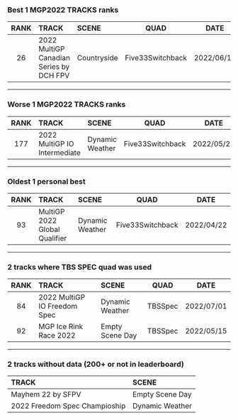 ### Best 1 MGP2022 TRACKS ranks
|RANK|TRACK|SCENE|QUAD|DATE|
|:---:|:---|:---|:---:|:---:|
|26|2022 MultiGP Canadian Series by DCH FPV|Countryside|Five33Switchback|2022/06/11|
---
### Worse 1 MGP2022 TRACKS ranks
|RANK|TRACK|SCENE|QUAD|DATE|
|:---:|:---|:---|:---:|:---:|
|177|2022 MultiGP IO Intermediate|Dynamic Weather|Five33Switchback|2022/05/27|
---
### Oldest 1 personal best
|RANK|TRACK|SCENE|QUAD|DATE|
|:---:|:---|:---|:---:|:---:|
|93|MultiGP 2022 Global Qualifier|Dynamic Weather|Five33Switchback|2022/04/22|
---
### 2 tracks where TBS SPEC quad was used
|RANK|TRACK|SCENE|QUAD|DATE|
|:---:|:---|:---|:---:|:---:|
|84|2022 MultiGP IO Freedom Spec|Dynamic Weather|TBSSpec|2022/07/01|
|92|MGP Ice Rink Race 2022|Empty Scene Day|TBSSpec|2022/05/15|
---
### 2 tracks without data (200+ or not in leaderboard)
|TRACK|SCENE|
|:---|:---|
|Mayhem 22 by SFPV|Empty Scene Day|
|2022 Freedom Spec Champioship|Dynamic Weather|
